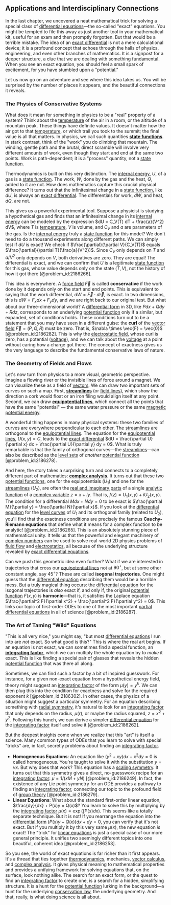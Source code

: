 ## Applications and Interdisciplinary Connections

In the last chapter, we uncovered a neat mathematical trick for solving a special class of [differential equations](@article_id:142687)—the so-called "exact" equations. You might be tempted to file this away as just another tool in your mathematical kit, useful for an exam and then promptly forgotten. But that would be a terrible mistake. The idea of an [exact differential](@article_id:138197) is not a mere calculational device; it is a profound concept that echoes through the halls of physics, engineering, and even other branches of mathematics. It is a signpost for a deeper structure, a clue that we are dealing with something fundamental. When you see an exact equation, you should feel a small spark of excitement, for you have stumbled upon a "potential."

Let us now go on an adventure and see where this idea takes us. You will be surprised by the number of places it appears, and the beautiful connections it reveals.

### The Physics of Conservative Systems

What does it mean for something in physics to be a "real" property of a system? Think about the [temperature](@article_id:145715) of the air in a room, or the altitude of a mountain peak. These things have definite values. It doesn't matter how the air got to that [temperature](@article_id:145715), or which trail you took to the summit; the final value is all that matters. In physics, we call such quantities **[state functions](@article_id:137189)**. In stark contrast, think of the "work" you do climbing that mountain. The winding, gentle path and the brutal, direct scramble will involve very different amounts of work, even though they start and end at the same two points. Work is path-dependent; it is a "process" quantity, not a [state function](@article_id:140617).

Thermodynamics is built on this very distinction. The [internal energy](@article_id:145445), $U$, of a gas is a [state function](@article_id:140617). The work, $W$, done by the gas and the heat, $Q$, added to it are not. How does mathematics capture this crucial physical difference? It turns out that the infinitesimal change in a [state function](@article_id:140617), like $dU$, is always an [exact differential](@article_id:138197). The differentials for work, $dW$, and heat, $dQ$, are not.

This gives us a powerful experimental tool. Suppose a physicist is studying a hypothetical gas and finds that an infinitesimal change in its [internal energy](@article_id:145445) can be modeled by the expression $dU = C_V(T) dT + \frac{a}{V^2} dV$, where $T$ is [temperature](@article_id:145715), $V$ is volume, and $C_V$ and $a$ are parameters of the gas. Is the [internal energy](@article_id:145445) truly a [state function](@article_id:140617) for this model? We don't need to do a thousand experiments along different paths. We can simply test if $dU$ is exact! We check if $\frac{\partial}{\partial V}(C_V(T))$ equals $\frac{\partial}{\partial T}(\frac{a}{V^2})$. Since $C_V$ only depends on $T$ and $a/V^2$ only depends on $V$, both derivatives are zero. They are equal! The differential is exact, and we can confirm that $U$ is a legitimate [state function](@article_id:140617) for this gas, whose value depends only on the state $(T,V)$, not the history of how it got there [@problem_id:2186266].

This idea is everywhere. A [force field](@article_id:146831) $\vec{F}$ is called **conservative** if the work done by it depends only on the start and end points. This is equivalent to saying that the work differential, $dW = \vec{F} \cdot d\vec{r}$, is exact. In two dimensions, this is $dW = F_x dx + F_y dy$, and we are right back to our original test. But what about our three-dimensional world? A [differential form](@article_id:173531) in 3D, like $P dx + Q dy + R dz$, corresponds to an underlying [potential function](@article_id:268168) only if a similar, but expanded, set of conditions holds. These conditions turn out to be a statement that you may have seen in a different guise: the **curl** of the [vector field](@article_id:161618) $\vec{F} = (P,Q,R)$ must be zero. That is, $\nabla \times \vec{F} = \vec{0}$ [@problem_id:2186282]. This is why the [electrostatic field](@article_id:268052), whose curl is zero, has a potential ([voltage](@article_id:261342)), and we can talk about the [voltage](@article_id:261342) at a point without caring how a charge got there. The concept of exactness gives us the very language to describe the fundamental conservative laws of nature.

### The Geometry of Fields and Flows

Let's now turn from physics to a more visual, geometric perspective. Imagine a flowing river or the invisible lines of force around a magnet. We can visualize these as a field of [vectors](@article_id:190854). We can draw two important sets of curves on such a map. First, **[streamlines](@article_id:266321)** (or [field lines](@article_id:171732)), which show the direction a cork would float or an iron filing would align itself at any point. Second, we can draw **[equipotential lines](@article_id:276389)**, which connect all the points that have the same "potential" — the same water pressure or the same [magnetic potential energy](@article_id:270545).

A wonderful thing happens in many physical systems: these two families of curves are everywhere perpendicular to each other. The [streamlines](@article_id:266321) are orthogonal to the [equipotential lines](@article_id:276389). The equation for the [equipotential lines](@article_id:276389), $U(x,y) = C$, leads to the [exact differential](@article_id:138197) $dU = \frac{\partial U}{\partial x} dx + \frac{\partial U}{\partial y} dy = 0$. What is truly remarkable is that the family of orthogonal curves—the [streamlines](@article_id:266321)—can also be described as the [level sets](@article_id:150661) of *another* [potential function](@article_id:268168) [@problem_id:2186278].

And here, the story takes a surprising turn and connects to a completely different part of mathematics: **[complex analysis](@article_id:143870)**. It turns out that these two [potential functions](@article_id:175611), one for the equipotentials ($U_1$) and one for the [streamlines](@article_id:266321) ($U_2$), are often the [real and imaginary parts](@article_id:163731) of a single [analytic function](@article_id:142965) of a [complex variable](@article_id:195446) $z = x+iy$. That is, $f(z) = U_1(x,y) + i U_2(x,y)$. The condition for a differential $M dx + N dy = 0$ to be exact is $\frac{\partial M}{\partial y} = \frac{\partial N}{\partial x}$. If you look at the [differential equation](@article_id:263690) for the [level curves](@article_id:268010) of $U_1$ and its orthogonal family (related to $U_2$), you'll find that the exactness conditions are precisely the famous **Cauchy-Riemann equations** that define what it means for a complex function to be analytic! [@problem_id:2186265]. This is an absolutely stunning piece of mathematical unity. It tells us that the powerful and elegant machinery of [complex numbers](@article_id:154855) can be used to solve real-world 2D physics problems of [fluid flow](@article_id:200525) and [electrostatics](@article_id:139995), all because of the underlying structure revealed by [exact differential equations](@article_id:177328).

Can we push this geometric idea even further? What if we are interested in trajectories that cross our [equipotential lines](@article_id:276389) not at $90^\circ$, but at some other constant angle, say $45^\circ$? These are called **isogonal trajectories**. One might guess that the [differential equation](@article_id:263690) describing them would be a horrible mess. But a truly magical thing occurs: the [differential equation](@article_id:263690) for the isogonal trajectories is *also* exact if, and only if, the original [potential function](@article_id:268168) $F(x,y)$ is **harmonic**—that is, it satisfies the Laplace equation $\frac{\partial^2 F}{\partial x^2} + \frac{\partial^2 F}{\partial y^2} = 0$. This links our topic of first-order ODEs to one of the most important [partial differential equations](@article_id:142640) in all of science [@problem_id:2186287].

### The Art of Taming "Wild" Equations

"This is all very nice," you might say, "but most [differential equations](@article_id:142687) I run into are *not* exact. So what good is this?" This is where the real art begins. If an equation is not exact, we can sometimes find a special function, an **[integrating factor](@article_id:272660)**, which we can multiply the whole equation by to *make* it exact. This is like finding a special pair of glasses that reveals the hidden [potential function](@article_id:268168) that was there all along.

Sometimes, we can find such a factor by a bit of inspired guesswork. For instance, for a given non-exact equation from a hypothetical energy field, theory might suggest an [integrating factor](@article_id:272660) of the form $\mu(y) = y^k$. We can then plug this into the condition for exactness and solve for the required exponent $k$ [@problem_id:2186302]. In other cases, the physics of a situation might suggest a particular symmetry. For an equation describing something with [radial symmetry](@article_id:141164), it's natural to look for an [integrating factor](@article_id:272660) that only depends on the radius, $\mu(r)$, or maybe the radius squared, $z = x^2+y^2$. Following this hunch, we can derive a simpler [differential equation](@article_id:263690) for the [integrating factor](@article_id:272660) itself and solve it [@problem_id:2186262].

But the deepest insights come when we realize that this "art" is itself a science. Many common types of ODEs that you learn to solve with special "tricks" are, in fact, secretly problems about finding an [integrating factor](@article_id:272660).
- **Homogeneous Equations**: An equation like $(y^2+xy)dx - x^2dy=0$ is called homogeneous. You're taught to solve it with the substitution $y=vx$. But why does that work? This equation has a [scaling symmetry](@article_id:161526). It turns out that this symmetry gives a direct, no-guesswork recipe for an [integrating factor](@article_id:272660): $\mu = 1/(xM+yN)$ [@problem_id:2186249]. In fact, the existence of any Lie point symmetry for an ODE provides a pathway to finding an [integrating factor](@article_id:272660), connecting our topic to the profound field of [group theory](@article_id:139571) [@problem_id:2186279].
- **Linear Equations**: What about the standard first-order linear equation, $\frac{dy}{dx} + P(x)y = Q(x)$? You learn to solve this by multiplying by the [integrating factor](@article_id:272660) $\mu(x) = \exp(\int P(x) dx)$. This seems like a totally separate technique. But it is not! If you rearrange the equation into the [differential form](@article_id:173531) $(P(x)y - Q(x))dx + dy = 0$, you can verify that it's not exact. But if you multiply it by this very same $\mu(x)$, the new equation *is* exact! The "trick" for [linear equations](@article_id:150993) is just a special case of our more general principle. It unifies two seemingly different topics into one beautiful, coherent idea [@problem_id:2186253].

So you see, the world of exact equations is far richer than it first appears. It's a thread that ties together [thermodynamics](@article_id:140627), mechanics, [vector calculus](@article_id:146394), and [complex analysis](@article_id:143870). It gives physical meaning to mathematical properties and provides a unifying framework for solving equations that, on the surface, look nothing alike. The search for an exact form, or the quest to find an [integrating factor](@article_id:272660) to create one, is a search for a hidden, simplifying structure. It is a hunt for the [potential function](@article_id:268168) lurking in the background—a hunt for the underlying [conservation law](@article_id:268774), the underlying geometry. And that, really, is what doing science is all about.